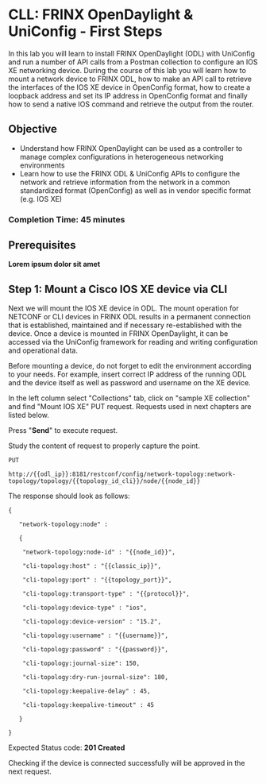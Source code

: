 # CLL: FRINX OpenDaylight & UniConfig - First Steps

In this lab you will learn to install FRINX OpenDaylight (ODL) with UniConfig and run a number of API calls from a Postman collection to configure an IOS XE networking device. During the course of this lab you will learn how to mount a network device to FRINX ODL, how to make an API call to retrieve the interfaces of the IOS XE device in OpenConfig format, how to create a loopback address and set its IP address in OpenConfig format and finally how to send a native IOS command and retrieve the output from the router.

## Objective

* Understand how FRINX OpenDaylight can be used as a controller to manage complex configurations in heterogeneous networking environments
* Learn how to use the FRINX ODL & UniConfig APIs to configure the network and retrieve information from the network in a common standardized format (OpenConfig) as well as in vendor specific format (e.g. IOS XE)

### Completion Time: 45 minutes

## Prerequisites

**Lorem ipsum dolor sit amet**

## Step 1: Mount a Cisco IOS XE device via CLI

Next we will mount the IOS XE device in ODL. The mount operation for NETCONF or CLI devices in FRINX ODL results in a permanent connection that is established, maintained and if necessary re-established with the device. Once a device is mounted in FRINX OpenDaylight, it can be accessed via the UniConfig framework for reading and writing configuration and operational data.

Before mounting a device, do not forget to edit the environment according to your needs. For example, insert correct IP address of the running ODL and the device itself as well as password and username on the XE device.

In the left column select "Collections" tab, click on "sample XE collection" and find "Mount IOS XE" PUT request. Requests used in next chapters are listed below.

Press "**Send**" to execute request.

Study the content of request to properly capture the point. 

```
PUT

http://{{odl_ip}}:8181/restconf/config/network-topology:network-topology/topology/{{topology_id_cli}}/node/{{node_id}}

```

The response should look as follows:

```
{

   "network-topology:node" :

   {

 	"network-topology:node-id" : "{{node_id}}",  	

	"cli-topology:host" : "{{classic_ip}}",

 	"cli-topology:port" : "{{topology_port}}",

 	"cli-topology:transport-type" : "{{protocol}}",  	

	"cli-topology:device-type" : "ios",

 	"cli-topology:device-version" : "15.2",  	

	"cli-topology:username" : "{{username}}",

 	"cli-topology:password" : "{{password}}",  	

	"cli-topology:journal-size": 150,

 	"cli-topology:dry-run-journal-size": 180,  	

	"cli-topology:keepalive-delay" : 45,

 	"cli-topology:keepalive-timeout" : 45

   }

}

```
Expected Status code: **201 Created**

Checking if the device is connected successfully will be approved in the next request. 
